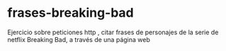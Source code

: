 # frases-breaking-bad
Ejercicio sobre  peticiones http , citar frases de personajes de la serie de netflix Breaking Bad, a través de una página web
